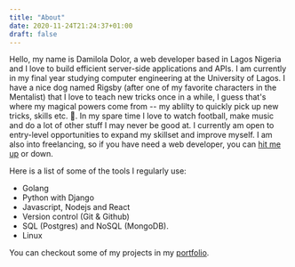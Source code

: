 ```yaml
---
title: "About"
date: 2020-11-24T21:24:37+01:00
draft: false
---
```

Hello,  my name is Damilola Dolor, a web developer based in Lagos Nigeria and I love to build efficient server-side applications and APIs. I am currently in my final year studying computer engineering at the University of Lagos. I have a nice dog named Rigsby (after one of my favorite characters in the Mentalist) that I love to teach new tricks once in a while, I guess that's where my magical powers come from -- my ablilty to quickly pick up new tricks, skills etc. :metal:.
 In my spare time I love to watch football, make music and do a lot of other stuff I may never be good at.
I currently am open to entry-level opportunities to expand my skillset and improve myself. I am also into freelancing, so if you have need a web developer, you can [hit me up](/contact) or down.

Here is a list of some of the tools I regularly use:

* Golang
* Python with Django
* Javascript, Nodejs and React
* Version control (Git & Github)
* SQL (Postgres) and NoSQL (MongoDB).
* Linux

You can checkout some of my projects in my [portfolio](/projects).